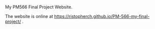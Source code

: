 My PM566 Final Project Website.

The website is online at https://ristopherch.github.io/PM-566-my-final-project/ .
